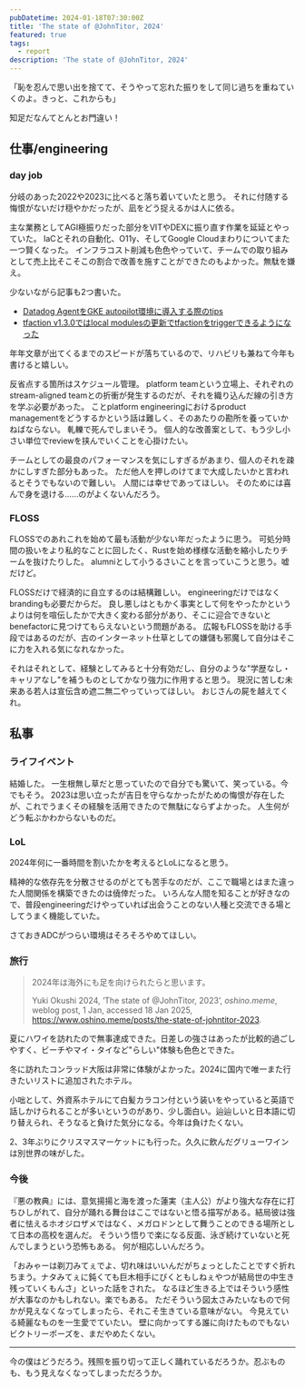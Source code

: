 ```yaml
---
pubDatetime: 2024-01-18T07:30:00Z
title: 'The state of @JohnTitor, 2024'
featured: true
tags:
  - report
description: 'The state of @JohnTitor, 2024'
---
```


「恥を忍んで思い出を捨てて、そうやって忘れた振りをして同じ過ちを重ねていくのよ。きっと、これからも」

知足だなんてとんとお門違い！

## 仕事/engineering

### day job

分岐のあった2022や2023に比べると落ち着いていたと思う。
それに付随する悔恨がないだけ穏やかだったが、凪をどう捉えるかは人に依る。

主な業務としてAGI極振りだった部分をVITやDEXに振り直す作業を延延とやっていた。
IaCとそれの自動化、O11y、そしてGoogle Cloudまわりについてまた一つ賢くなった。
インフラコスト削減も色色やっていて、チームでの取り組みとして売上比そこそこの割合で改善を施すことができたのもよかった。無駄を嫌え。

少ないながら記事も2つ書いた。

- [Datadog AgentをGKE autopilot環境に導入する際のtips](https://zenn.dev/canary_techblog/articles/1bd40c435bd69e)
- [tfaction v1.3.0ではlocal modulesの更新でtfactionをtriggerできるようになった](https://zenn.dev/canary_techblog/articles/bcb7a8a249d6ff)

年年文章が出てくるまでのスピードが落ちているので、リハビリも兼ねて今年も書けると嬉しい。

反省点する箇所はスケジュール管理。
platform teamという立場上、それぞれのstream-aligned teamとの折衝が発生するのだが、それを織り込んだ線の引き方を学ぶ必要があった。
ことplatform engineeringにおけるproduct managementをどうするかという話は難しく、そのあたりの勘所を養っていかねばならない。
軋轢で死んでしまいそう。
個人的な改善案として、もう少し小さい単位でreviewを挟んでいくことを心掛けたい。

チームとしての最良のパフォーマンスを気にしすぎるがあまり、個人のそれを疎かにしすぎた部分もあった。
ただ他人を押しのけてまで大成したいかと言われるとそうでもないので難しい。
人間には幸せであってほしい。
そのためには喜んで身を退ける……のがよくないんだろう。

### FLOSS

FLOSSでのあれこれを始めて最も活動が少ない年だったように思う。
可処分時間の扱いをより私的なことに回したく、Rustを始め様様な活動を縮小したりチームを抜けたりした。
alumniとして小うるさいことを言っていこうと思う。嘘だけど。

FLOSSだけで経済的に自立するのは結構難しい。
engineeringだけではなくbrandingも必要だからだ。
良し悪しはともかく事実として何をやったかというよりは何を喧伝したかで大きく変わる部分があり、そこに迎合できないとbenefactorに見つけてもらえないという問題がある。
広報もFLOSSを助ける手段ではあるのだが、古のインターネット仕草としての嫌儲も邪魔して自分はそこに力を入れる気になれなかった。

それはそれとして、経験としてみると十分有効だし、自分のような"学歴なし・キャリアなし"を補うものとしてかなり強力に作用すると思う。
現況に苦しむ未来ある若人は宣伝含め遮二無二やっていってほしい。
おじさんの屍を越えてくれ。

## 私事

### ライフイベント

結婚した。
一生根無し草だと思っていたので自分でも驚いて、笑っている。今でもそう。
2023は思い立ったが吉日を守らなかったがための悔恨が存在したが、これでうまくその経験を活用できたので無駄にならずよかった。
人生何がどう転ぶかわからないものだ。

### LoL

2024年何に一番時間を割いたかを考えるとLoLになると思う。

精神的な依存先を分散させるのがとても苦手なのだが、ここで職場とはまた違った人間関係を構築できたのは僥倖だった。
いろんな人間を知ることが好きなので、普段engineeringだけやっていれば出会うことのない人種と交流できる場としてうまく機能していた。

さておきADCがつらい環境はそろそろやめてほしい。

### 旅行

> 2024年は海外にも足を向けられたらと思います。
> 
> Yuki Okushi 2024, ‘The state of @JohnTitor, 2023’, _oshino.meme_, weblog post, 1 Jan, accessed 18 Jan 2025, <https://www.oshino.meme/posts/the-state-of-johntitor-2023>.

夏にハワイを訪れたので無事達成できた。日差しの強さはあったが比較的過ごしやすく、ビーチやマイ・タイなど"らしい"体験も色色とできた。

冬に訪れたコンラッド大阪は非常に体験がよかった。2024に国内で唯一また行きたいリストに追加されたホテル。

小咄として、外資系ホテルにて白髪カラコン付という装いをやっていると英語で話しかけられることが多いというのがあり、少し面白い。辿辿しいと日本語に切り替えられ、そうなると負けた気分になる。今年は負けたくない。

2、3年ぶりにクリスマスマーケットにも行った。久久に飲んだグリューワインは別世界の味がした。

### 今後

『悪の教典』には、意気揚揚と海を渡った蓮実（主人公）がより強大な存在に打ちひしがれて、自分が踊れる舞台はここではないと悟る描写がある。結局彼は強者に怯えるホオジロザメではなく、メガロドンとして舞うことのできる場所として日本の高校を選んだ。
そういう悟りで楽になる反面、泳ぎ続けていないと死んでしまうという恐怖もある。
何が相応しいんだろう。

「おみゃーは剃刀みてぇでよ、切れ味はいいんだがちょっとしたことですぐ折れちまう。ナタみてぇに鈍くても巨木相手にびくともしねぇやつが結局世の中生き残っていくもんさ」といった話をされた。
なるほど生きる上ではそういう感性が大事なのかもしれない。楽でもある。
ただそういう図太さみたいなもので何かが見えなくなってしまったら、それこそ生きている意味がない。
今見えている綺麗なものを一生愛でていたい。
壁に向かってする誰に向けたものでもないビクトリーポーズを、まだやめたくない。

---

今の僕はどうだろう。残照を振り切って正しく踊れているだろうか。忍ぶものも、もう見えなくなってしまっただろうか。
